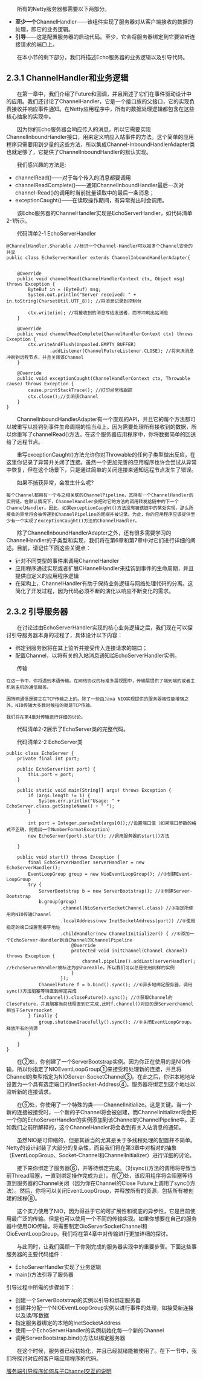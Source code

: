 &emsp;&emsp;所有的Netty服务器都需要以下两部分。

- **至少一个**ChannelHandler——该组件实现了服务器对从客户端接收的数据的处理，即它的业务逻辑。
- **引导**——这是配置服务器的启动代码。至少，它会将服务器绑定到它要监听连接请求的端口上。

&emsp;&emsp;在本小节的剩下部分，我们将描述Echo服务器的业务逻辑以及引导代码。

## 2.3.1 ChannelHandler和业务逻辑

&emsp;&emsp;在第一章中，我们介绍了Future和回调，并且阐述了它们在事件驱动设计中的应用。我们还讨论了ChannelHandler，它是一个接口族的父接口，它的实现负责接收并响应事件通知。在Netty应用程序中，所有的数据处理逻辑都包含在这些核心抽象的实现中。

&emsp;&emsp;因为你的Echo服务器会响应传入的消息，所以它需要实现ChannelInboundHandler接口，用来定义响应入站事件的方法。这个简单的应用程序只需要用到少量的这些方法，所以集成Channel-InboundHandlerAdapter类也就足够了，它提供了ChannelInboundHandler的默认实现。

&emsp;&emsp;我们感兴趣的方法是:

- channelRead()——对于每个传入的消息都要调用
- channelReadComplete()——通知ChannelInboundHandler最后一次对channel-Read()的调用时当前批量读取中的最后一条消息；
- exceptionCaught()——在读取操作期间，有异常抛出时会调用。

&emsp;&emsp;该Echo服务器的ChannelHandler实现是EchoServerHandler，如代码清单2-1所示。

&emsp;&emsp;代码清单2-1 EchoServerHandler
```
@ChannelHandler.Sharable //标识一个Channel-Handler可以被多个Channel安全的共享
public class EchoServerHandler extends ChannelInboundHandlerAdapter{


    @Override
    public void channelRead(ChannelHandlerContext ctx, Object msg) throws Exception {
        ByteBuf in = (ByteBuf) msg;
        System.out.println("Server received: " + in.toString(CharsetUtil.UTF_8)); //将消息记录到控制台

        ctx.write(in); //将接收到的消息写给发送者，而不冲刷出站消息
    }

    @Override
    public void channelReadComplete(ChannelHandlerContext ctx) throws Exception {
        ctx.writeAndFlush(Unpooled.EMPTY_BUFFER)
                .addListener(ChannelFutureListener.CLOSE); //将未决消息冲刷到远程节点，并且关闭该Channel
    }

    @Override
    public void exceptionCaught(ChannelHandlerContext ctx, Throwable cause) throws Exception {
        cause.printStackTrace(); //打印异常栈跟踪
        ctx.close();//关闭该Channel
    }
}
```
&emsp;&emsp;ChannelInboundHandlerAdapter有一个直观的API，并且它的每个方法都可以被重写以挂钩到事件生命周期的恰当点上。因为需要处理所有接收到的数据，所以你重写了channelRead()方法。在这个服务器应用程序中，你将数据简单的回送给了远程节点。

&emsp;&emsp;重写exceptionCaught()方法允许你对Throwable的任何子类型做出反应，在这里你记录了异常并关闭了连接。虽然一个更加完善的应用程序也许会尝试从异常中恢复，但在这个场景下，只是通过简单的关闭连接来通知远程节点发生了错误。

&emsp;&emsp;如果不捕获异常，会发生什么呢?
```
每个Channel都用有一个与之相关联的ChannelPipeline，其持有一个ChannelHandler的实例链。在默认情况下，ChannelHandler会把对它的方法的调用转发给链中的下一个ChannelHandler。因此，如果exceptionCaught()方法没有被该链中的某处实现，那么所接收的异常将会被传递到ChannelPipeline的尾端并被记录。为此，你的应用程序应该提供至少有一个实现了exceptionCaught()方法的ChannelHandler。
```
&emsp;&emsp;除了ChannelInboundHandlerAdapter之外，还有很多需要学习的ChannelHandler的子类型和实现，我们将在第6章和第7章中对它们进行详细的阐述。目前，请记住下面这些关键点：

- 针对不同类型的事件来调用ChannelHandler
- 应用程序通过实现或者扩展CHannelHandler来挂钩到事件的生命周期，并且提供自定义的应用程序逻辑
- 在架构上，ChannelHandler有助于保持业务逻辑与网络处理代码的分离。这简化了开发过程，因为代码必须不断的演化以响应不断变化的需求。

## 2.3.2 引导服务器

&emsp;&emsp;在讨论过由EchoServerHandler实现的核心业务逻辑之后，我们现在可以探讨引导服务器本身的过程了，具体设计以下内容：

- 绑定到服务器将在其上监听并接受传入连接请求的端口；
- 配置Channel，以将有关的入站消息通知给EchoServerHandler实例。

&emsp;&emsp;传输
```
在这一节中，你将遇到术语传输。在网络协议的标准多层视图中，传输层提供了端到端的或者主机到主机的通信服务。

因特网通信是建立在TCP传输之上的。除了一些由Java NIO实现提供的服务器端性能增强之外，NIO传输大多数时候指的就是TCP传输。

我们将在第4章对传输进行详细的讨论。
```
&emsp;&emsp;代码清单2-2展示了EchoServer类的完整代码。

&emsp;&emsp;代码清单2-2 EchoServer类
```
public class EchoServer {
    private final int port;

    public EchoServer(int port) {
        this.port = port;
    }

    public static void main(String[] args) throws Exception {
        if (args.length != 1) {
            System.err.println("Usage: " + EchoServer.class.getSimpleName() + " ");
        }

        int port = Integer.parseInt(args[0]);//设置端口值（如果端口参数的格式不正确，则抛出一个NumberFormatException）
        new EchoServer(port).start(); //调用服务器的start()方法

    }

    public void start() throws Exception {
        final EchoServerHandler serverHandler = new EchoServerHandler();
        EventLoopGroup group = new NioEventLoopGroup(); //①创建Event-LoopGroup
        try {
            ServerBootstrap b = new ServerBootstrap(); //②创建Server-Bootstrap
            b.group(group)
                    .channel(NioServerSocketChannel.class) //③指定所使用的NIO传输Channel
                    .localAddress(new InetSocketAddress(port)) //④使用指定的端口设置套接字地址
                    .childHandler(new ChannelInitializer() { //⑤添加一个EchoServer-Handler到自Channel的ChannelPipeline
                        @Override
                        protected void initChannel(Channel channel) throws Exception {
                            channel.pipeline().addLast(serverHandler); //EchoServerHandler被标注为@Shareable，所以我们可以总是使用同样的实例
                        }
                    });
            ChannelFuture f = b.bind().sync(); //⑥异步地绑定服务器，调用sync()方法阻塞等待直到绑定完成
            f.channel().closeFuture().sync(); //⑦获取Channel的CloseFuture，并且阻塞当前线程直到它完成,此时f.channel()对应的是Serverchannel相当于Serversocket
        } finally {
            group.shutdownGracefully().sync(); //⑧关闭EventLoopGroup，释放所有的资源
        }

    }
}
```
&emsp;&emsp;在②处，你创建了一个ServerBootstrap实例。因为你正在使用的是NIO传输，所以你指定了NIOEventLoopGroup①来接受和处理新的连接，并且将Channel的类型指定为NIOServer-SocketChannel③。在此之后，你讲本地地址设置为一个具有选定端口的InetSocket-Address④。服务器将绑定到这个地址以监听新的连接请求。

&emsp;&emsp;在⑤处，你使用了一个特殊的类——ChannelInitialize。这是关键。当一个新的连接被接受时，一个新的子Channel将会被创建，而ChannelInitializer将会把一个你的EchoServerHandler的实例添加到该Channel的ChannelPipeline中。正如我们之前所解释的，这个ChannelHandler将会收到有关入站消息的通知。

&emsp;&emsp;虽然NIO是可伸缩的，但是其适当的尤其是关于多线程处理的配置并不简单。Netty的设计封装了大部分的复杂性，而且我们将在第3章中对相对的抽象（EventLoopGroup、Socket-Channel和ChannelInitializer）进行详细的讨论。

&emsp;&emsp;接下来你绑定了服务器⑥，并等待绑定完成。（对sync()方法的调用将导致当前Thread阻塞，一直到绑定操作完成为止）。在⑦处，该应用程序将会阻塞等待直到服务器的Channel关闭（因为你在Channel的Close Future上调用了sync()方法）。然后，你将可以关闭EventLoopGroup，并释放所有的资源，包括所有被创建的线程⑧。

&emsp;&emsp;这个实力使用了NIO，因为得益于它的可扩展性和彻底的异步性，它是目前使用最广泛的传输。但是也可以使用一个不同的传输实现。如果你想要在自己的服务器中使用OIO传输，将需要制定OioServerSocketChannel和OioEventLoopGroup。我们将在第4章中对传输进行更加详细的探讨。

&emsp;&emsp;与此同时，让我们回顾一下你刚完成的服务器实现中的重要步骤。下面这些事服务器的主要代码组件：

- EchoServerHandler实现了业务逻辑
- main()方法引导了服务器

引导过程中所需的步骤如下：

- 创建一个ServerBootstrap的实例以引导和绑定服务器
- 创建并分配一个NIOEventLoopGroup实例以进行事件的处理，如接受新连接以及读/写数据
- 指定服务器绑定的本地的InetSocketAddress
- 使用一个EchoServerHandler的实例初始化每一个新的Channel
- 调用ServerBootstrap.bind()方法以绑定服务器

&emsp;&emsp;在这个时候，服务器已经初始化，并且已经就绪能被使用了。在下一节中，我们将探讨对应的客户端应用程序的代码。

[服务端引导程序如何与子Channel交互的说明](http://blog.csdn.net/jeffleo/article/details/69220622)
